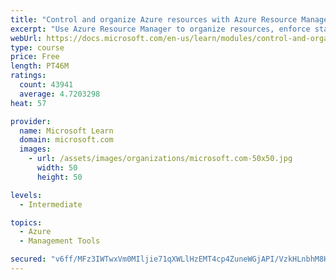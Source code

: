 ```yaml
---
title: "Control and organize Azure resources with Azure Resource Manager"
excerpt: "Use Azure Resource Manager to organize resources, enforce standards, and protect critical assets from deletion."
webUrl: https://docs.microsoft.com/en-us/learn/modules/control-and-organize-with-azure-resource-manager/
type: course
price: Free
length: PT46M
ratings:
  count: 43941
  average: 4.7203298
heat: 57

provider:
  name: Microsoft Learn
  domain: microsoft.com
  images:
    - url: /assets/images/organizations/microsoft.com-50x50.jpg
      width: 50
      height: 50

levels:
  - Intermediate

topics:
  - Azure
  - Management Tools

secured: "v6ff/MFz3IWTwxVm0MIljie71qXWLlHzEMT4cp4ZuneWGjAPI/VzkHLnbhM8HU6MDCzFBdZmtjMUCOxMImqo2DA3pJomVTtYzvvn2vWGSFvz14fj0CVmsqU8jq8pGWD4VekhWBMDReC8XcCF/QgOMaQLhXZXYA24wd1MAml3VMNKmISnAq3N45z8u9iaZAtCcmKd+FiOMTundXvtxMNNRoedG1OM6tPcdMnwdcQyNC9LxCftkFF2NyAfb1btvPlslVkyUz9nuLhlV4bgD7JJijp4voimfWyn6vGitvUAuNK+BCasz14kkOy/SO3Nsr19546hFczG3Ufbt4D9hN9uVJ9BF39sAvBGetoFXubfijfVkvoHpoTqUPbGge69es2HZHk9L/Jugg32Q69yg51HeTtrHxpGsWStseOUO4vvBrdV0H+p+ru/1aVyRVpUeIWq;uwpAn1jaofX8vPuNgH4QQw=="
---
```


